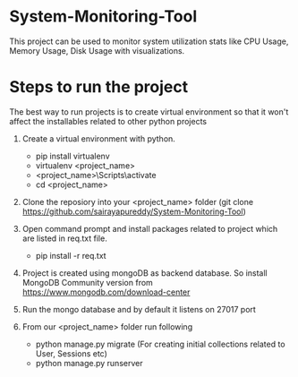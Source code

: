 # System-Monitoring-Tool
This project can be used to monitor system utilization stats like CPU Usage, Memory Usage, Disk Usage with visualizations.

# Steps to run the project
The best way to run projects is to create virtual environment so that it won't affect the installables related to other python projects

1. Create a virtual environment with python.
      - pip install virtualenv
      - virtualenv <project_name>
      - <project_name>\Scripts\activate
      - cd <project_name>

2. Clone the reposiory into your <project_name> folder (git clone https://github.com/sairayapureddy/System-Monitoring-Tool)
3. Open command prompt and install packages related to project which are listed in req.txt file.
      - pip install -r req.txt

4. Project is created using mongoDB as backend database. So install MongoDB Community version from https://www.mongodb.com/download-center
5. Run the mongo database and by default it listens on 27017 port
6. From our <project_name> folder run following
      - python manage.py migrate (For creating initial collections related to User, Sessions etc)
      - python manage.py runserver
